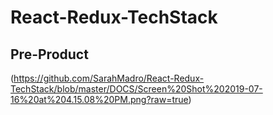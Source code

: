 # React-Redux-TechStack


## Pre-Product
(https://github.com/SarahMadro/React-Redux-TechStack/blob/master/DOCS/Screen%20Shot%202019-07-16%20at%204.15.08%20PM.png?raw=true)
